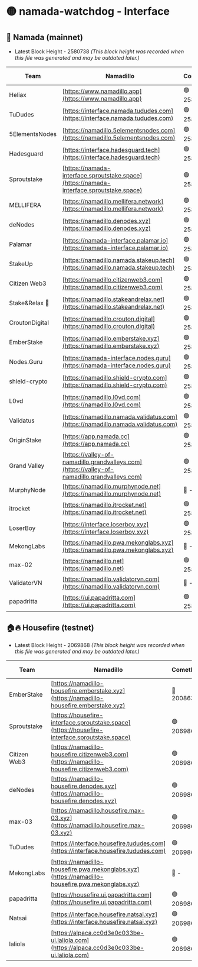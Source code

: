 # 🟡 namada-watchdog - Interface

## 🚀 Namada (mainnet)
- Latest Block Height - 2580738 *(This block height was recorded when this file was generated and may be outdated later.)*

| Team | Namadillo | CometBFT | Indexer | MASP Indexer |
|-|-|-|-|-|
| Heliax | [https://www.namadillo.app](https://www.namadillo.app) | 🟢 2580715 | 🟢 2580712 | 🟢 2580714 |
| TuDudes | [https://interface.namada.tududes.com](https://interface.namada.tududes.com) | 🟢 2580712 | 🟢 2580711 | 🟢 2580711 |
| 5ElementsNodes | [https://namadillo.5elementsnodes.com](https://namadillo.5elementsnodes.com) | 🟢 2580715 | 🟢 2580712 | 🟢 2580713 |
| Hadesguard | [https://interface.hadesguard.tech](https://interface.hadesguard.tech) | 🟢 2580716 | 🟢 2580712 | 🟢 2580712 |
| Sproutstake | [https://namada-interface.sproutstake.space](https://namada-interface.sproutstake.space) | 🟢 2580717 | 🔴 2513702 | 🔴 - |
| MELLIFERA | [https://namadillo.mellifera.network](https://namadillo.mellifera.network) | 🟢 2580721 | 🟢 2580721 | 🟢 2580720 |
| deNodes | [https://namadillo.denodes.xyz](https://namadillo.denodes.xyz) | 🟢 2580721 | 🟢 2580721 | 🟢 2580721 |
| Palamar | [https://namada-interface.palamar.io](https://namada-interface.palamar.io) | 🟢 2580722 | 🟢 2580722 | 🟢 2580722 |
| StakeUp | [https://namadillo.namada.stakeup.tech](https://namadillo.namada.stakeup.tech) | 🟢 2580723 | 🟢 2580723 | 🟢 2580723 |
| Citizen Web3 | [https://namadillo.citizenweb3.com](https://namadillo.citizenweb3.com) | 🟢 2580724 | 🟢 2580712 | 🟢 2580723 |
| Stake&Relax 🦥 | [https://namadillo.stakeandrelax.net](https://namadillo.stakeandrelax.net) | 🟢 2580724 | 🟢 2580724 | 🟢 2580724 |
| CroutonDigital | [https://namadillo.crouton.digital](https://namadillo.crouton.digital) | 🟢 2580725 | 🟢 2580725 | 🟢 2580725 |
| EmberStake | [https://namadillo.emberstake.xyz](https://namadillo.emberstake.xyz) | 🟢 2580726 | 🟢 2580726 | 🟢 2580726 |
| Nodes.Guru | [https://namada-interface.nodes.guru](https://namada-interface.nodes.guru) | 🟢 2580726 | 🟢 2580726 | 🟢 2580726 |
| shield-crypto | [https://namadillo.shield-crypto.com](https://namadillo.shield-crypto.com) | 🟢 2580727 | 🟢 2580727 | 🟢 2580727 |
| L0vd | [https://namadillo.l0vd.com](https://namadillo.l0vd.com) | 🟢 2580728 | 🟢 2580728 | 🟢 2580728 |
| Validatus | [https://namadillo.namada.validatus.com](https://namadillo.namada.validatus.com) | 🟢 2580729 | 🟢 2580729 | 🟢 2580729 |
| OriginStake | [https://app.namada.cc](https://app.namada.cc) | 🟢 2580730 | 🟢 2580729 | 🟢 2580729 |
| Grand Valley | [https://valley-of-namadillo.grandvalleys.com](https://valley-of-namadillo.grandvalleys.com) | 🟢 2580730 | 🟢 2580730 | 🟢 2580730 |
| MurphyNode | [https://namadillo.murphynode.net](https://namadillo.murphynode.net) | 🔴 - | 🔴 - | 🔴 - |
| itrocket | [https://namadillo.itrocket.net](https://namadillo.itrocket.net) | 🟢 2580733 | 🟢 2580733 | 🟢 2580733 |
| LoserBoy | [https://interface.loserboy.xyz](https://interface.loserboy.xyz) | 🟢 2580733 | 🟢 2580733 | 🟢 2580733 |
| MekongLabs | [https://namadillo.pwa.mekonglabs.xyz](https://namadillo.pwa.mekonglabs.xyz) | 🔴 - | 🔴 - | 🔴 - |
| max-02 | [https://namadillo.net](https://namadillo.net) | 🟢 2580736 | 🟢 2580736 | 🟢 2580736 |
| ValidatorVN | [https://namadillo.validatorvn.com](https://namadillo.validatorvn.com) | 🔴 - | 🔴 - | 🔴 - |
| papadritta | [https://ui.papadritta.com](https://ui.papadritta.com) | 🟢 2580738 | 🟢 2580738 | 🟢 2580739 |

## 🏠🔥 Housefire (testnet)
- Latest Block Height - 2069868 *(This block height was recorded when this file was generated and may be outdated later.)*

| Team | Namadillo | CometBFT | Indexer | MASP Indexer |
|-|-|-|-|-|
| EmberStake | [https://namadillo-housefire.emberstake.xyz](https://namadillo-housefire.emberstake.xyz) | 🔴 2008636 | 🔴 - | 🔴 - |
| Sproutstake | [https://housefire-interface.sproutstake.space](https://housefire-interface.sproutstake.space) | 🟢 2069863 | 🟢 2069863 | 🟢 2069863 |
| Citizen Web3 | [https://namadillo-housefire.citizenweb3.com](https://namadillo-housefire.citizenweb3.com) | 🟢 2069864 | 🟢 2069864 | 🟢 2069864 |
| deNodes | [https://namadillo-housefire.denodes.xyz](https://namadillo-housefire.denodes.xyz) | 🟢 2069864 | 🟢 2069864 | 🟢 2069864 |
| max-03 | [https://namadillo.housefire.max-03.xyz](https://namadillo.housefire.max-03.xyz) | 🟢 2069865 | 🟢 2069865 | 🟢 2069865 |
| TuDudes | [https://interface.housefire.tududes.com](https://interface.housefire.tududes.com) | 🟢 2069865 | 🟢 2069865 | 🟢 2069865 |
| MekongLabs | [https://namadillo-housefire.pwa.mekonglabs.xyz](https://namadillo-housefire.pwa.mekonglabs.xyz) | 🔴 - | 🔴 - | 🔴 - |
| papadritta | [https://housefire.ui.papadritta.com](https://housefire.ui.papadritta.com) | 🟢 2069867 | 🟢 2069867 | 🟢 2069867 |
| Natsai | [https://interface.housefire.natsai.xyz](https://interface.housefire.natsai.xyz) | 🟢 2069868 | 🟢 2069868 | 🟢 2069868 |
| laliola | [https://alpaca.cc0d3e0c033be-ui.laliola.com](https://alpaca.cc0d3e0c033be-ui.laliola.com) | 🟢 2069868 | 🟢 2069868 | 🟢 2069868 |

